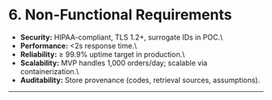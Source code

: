 # 6. Non-Functional Requirements

-   **Security:** HIPAA-compliant, TLS 1.2+, surrogate IDs in POC.\
-   **Performance:** \<2s response time.\
-   **Reliability:** ≥ 99.9% uptime target in production.\
-   **Scalability:** MVP handles 1,000 orders/day; scalable via
    containerization.\
-   **Auditability:** Store provenance (codes, retrieval sources,
    assumptions).

------------------------------------------------------------------------
